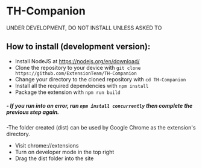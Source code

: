 # TH-Companion
UNDER DEVELOPMENT, DO NOT INSTALL UNLESS ASKED TO


## How to install (development version):
- Install NodeJS at https://nodejs.org/en/download/
- Clone the repository to your device with ```git clone https://github.com/ExtensionTeam/TH-Companion```
- Change your directory to the cloned repository with ```cd TH-Companion```
- Install all the required dependencies with ```npm install```
- Package the extension with ```npm run build```
##### - If you run into an error, run ```npm install concurrently``` then complete the previous step again.

-The folder created (dist) can be used by Google Chrome as the extension's directory.

- Visit chrome://extensions
- Turn on developer mode in the top right
- Drag the dist folder into the site
